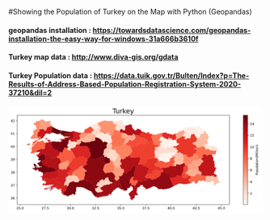 #Showing the Population of Turkey on the Map with Python (Geopandas)

#### geopandas installation : https://towardsdatascience.com/geopandas-installation-the-easy-way-for-windows-31a666b3610f
#### Turkey map data : http://www.diva-gis.org/gdata
#### Turkey Population data : https://data.tuik.gov.tr/Bulten/Index?p=The-Results-of-Address-Based-Population-Registration-System-2020-37210&dil=2

![alt text](https://github.com/osmanballi/Turkey_population_with_geopandas/blob/main/Turkeyplot.PNG)
